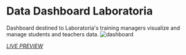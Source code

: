 # Data Dashboard Laboratoria

Dashboard destined to Laboratoria's training managers visualize and manage students and teachers data.
![dashboard](https://github.com/leticianfaria/portfolio/blob/master/src/assets/Screenshot%20from%202018-10-31%2021.50.07.png?raw=true)

*[LIVE PREVIEW](https://leticianfaria.github.io/data-dashboard/)*
